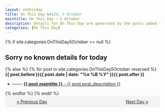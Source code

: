 ```yaml
---
layout: onthisday
title: On This Day &#124; 5 October
maintitle: On This Day — 5 October
description: Details for On This Day are generated by the posts added to the website so the content is subject to changes/updates over time.
categories: [On This Day]
---
```


{% if site.categories.OnThisDay5October == null %}
<h2>Sorry no known details for today</h2>
{% else %}
{% for post in site.categories.OnThisDay5October reversed %}
<strong>{{ post.before }}{{ post.date | date: "%e %B %Y" }}{{ post.after }}</strong>
<ul>
<li> ——: <a class="{{ post.class }}" href="{{ post.url }}"><strong>{{ post.maintitle }}</strong> - {{ post.post_description }}</a></li>
</ul>
{% endfor %}
{% endif %}
<br />
<div style="background-color: #f3f3f3; padding: 10px; border-radius: 5px; text-align: center; display: flex; justify-content: space-evenly;">
<a href="/onthisday/10/10-04">« Previous Day</a>
<span style="visibility:hidden;">[ Visit Leap Year February 29 ]</span>
<a href="/onthisday/10/10-06">Next Day »</a>
</div>
